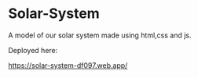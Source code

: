 # Solar-System

A model of our solar system made using html,css and js.

Deployed here:

https://solar-system-df097.web.app/
